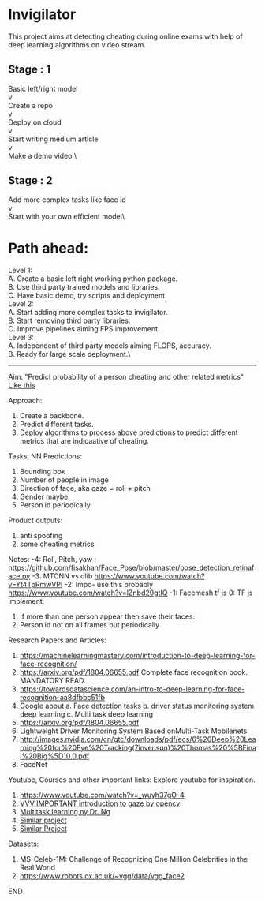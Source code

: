 # Invigilator
This project aims at detecting cheating during online exams with help of deep learning algorithms on video stream.

## Stage : 1
Basic left/right model\
          v\
Create a repo \
          v\
Deploy on cloud\
          v\
Start writing medium article \
          v\
Make a demo video \
## Stage : 2
Add more complex tasks like face id\
v\
Start with your own efficient model\
          


# Path ahead:
Level 1:\
  A. Create a basic left right working python package.\
  B. Use third party trained models and libraries.\
  C. Have basic demo, try scripts and deployment.\
Level 2:\
  A. Start adding more complex tasks to invigilator.\
  B. Start removing third party libraries.\
  C. Improve pipelines aiming FPS improvement.\
Level 3: \
  A. Independent of third party models aiming FLOPS, accuracy.\
  B. Ready for large scale deployment.\

----------
Aim:
"Predict probability of a person cheating and other related metrics"
[Like this]( https://www.youtube.com/watch?v=-lmc2-podgQ)

Approach:
1. Create a backbone.
2. Predict different tasks.
3. Deploy algorithms to process above predictions to predict different metrics that are indicaative of cheating.

Tasks: 
NN Predictions: 
1. Bounding box 
2. Number of people in image
2. Direction of face, aka gaze = roll + pitch 
3. Gender maybe
4. Person id periodically

Product outputs:
1. anti spoofing 
2. some cheating metrics

Notes:
-4: Roll, Pitch, yaw : https://github.com/fisakhan/Face_Pose/blob/master/pose_detection_retinaface.py
-3: MTCNN vs dlib https://www.youtube.com/watch?v=Yt4TpRmwVPI
-2: Impo- use this probably https://www.youtube.com/watch?v=IZnbd29gtIQ
-1: Facemesh tf js
0: TF js implement.
1. If more than one person appear then save their faces.
2. Person id not on all frames but periodically

Research Papers and Articles:
1. https://machinelearningmastery.com/introduction-to-deep-learning-for-face-recognition/
2. https://arxiv.org/pdf/1804.06655.pdf Complete face recognition book. MANDATORY READ.
2. https://towardsdatascience.com/an-intro-to-deep-learning-for-face-recognition-aa8dfbbc51fb
3. Google about 
  a. Face detection tasks
  b. driver status monitoring system deep learning
  c. Multi task deep learning
4. https://arxiv.org/pdf/1804.06655.pdf
5. Lightweight Driver Monitoring System Based onMulti-Task Mobilenets
6. http://images.nvidia.com/cn/gtc/downloads/pdf/ecs/6%20Deep%20Learning%20for%20Eye%20Tracking(7invensun)%20Thomas%20%5BFinal%20Big%5D10.0.pdf
7. FaceNet 

Youtube, Courses and other important links:
Explore youtube for inspiration.
1. https://www.youtube.com/watch?v=_wuyh37gO-4
2. [VVV IMPORTANT introduction to gaze by opencv](https://www.youtube.com/watch?v=-lmc2-podgQ)
3. [Multitask learning ny Dr. Ng](https://www.youtube.com/watch?v=UdXfsAr4Gjw&feature=youtu.be)
4. [Similar project](https://www.youtube.com/watch?v=YEZMk1P0-yw)
5. [Similar Project](https://www.youtube.com/watch?v=VWUgkcX_KoY)

Datasets:
1. MS-Celeb-1M: Challenge of Recognizing One Million Celebrities in the Real World
2. https://www.robots.ox.ac.uk/~vgg/data/vgg_face2

END

